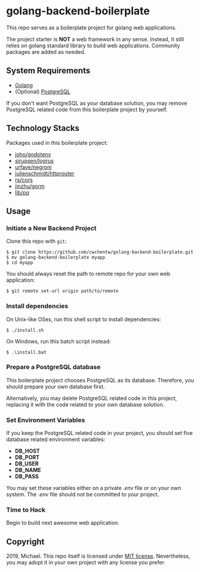 # golang-backend-boilerplate

This repo serves as a boilerplate project for golang web applications.

The project starter is **NOT** a web framework in any sense. Instead, it still relies on golang standard library to build web applications. Community packages are added as needed.

## System Requirements

* [Golang](https://golang.org/)
* (Optional) [PostgreSQL](https://www.postgresql.org/)

If you don't want PostgreSQL as your database solution, you may remove PostgreSQL related code from this boilerplate project by yourself.

## Technology Stacks

Packages used in this boilerplate project:

* [joho/godotenv](https://github.com/joho/godotenv)
* [sirupsen/logrus](https://github.com/sirupsen/logrus)
* [urfave/negroni](https://github.com/urfave/negroni)
* [julienschmidt/httprouter](https://github.com/julienschmidt/httprouter)
* [rs/cors](https://github.com/rs/cors)
* [jinzhu/gorm](https://github.com/jinzhu/gorm)
* [lib/pq](https://github.com/lib/pq)

## Usage

### Initiate a New Backend Project

Clone this repo with `git`:

```
$ git clone https://github.com/cwchentw/golang-backend-boilerplate.git
$ mv golang-backend-boilerplate myapp
$ cd myapp
```

You should always reset the path to remote repo for your own web application:

```
$ git remote set-url origin path/to/remote
```

### Install dependencies

On Unix-like OSes, run this shell script to install dependencies:

```
$ ./install.sh
```

On Windows, run this batch script instead:

```
$ .\install.bat
```

### Prepare a PostgreSQL database

This boilerplate project chooses PostgreSQL as its database. Therefore, you should prepare your own database first.

Alternatively, you may delete PostgreSQL related code in this project, replacing it with the code related to your own database solution.

### Set Environment Variables

If you keep the PostgreSQL related code in your project, you should set five database related environment variables:

* **DB_HOST**
* **DB_PORT**
* **DB_USER**
* **DB_NAME**
* **DB_PASS**

You may set these variables either on a private *.env* file or on your own system. The *.env* file should not be committed to your project.

### Time to Hack

Begin to build next awesome web application.

## Copyright

2019, Michael. This repo itself is licensed under [MIT license](https://opensource.org/licenses/MIT). Nevertheless, you may adopt it in your own project with any license you prefer.
